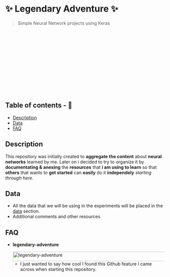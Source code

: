 # :sparkles: Legendary Adventure :sparkles:
> Simple Neural Network projects using Keras
<p align="center">
  <img  src="https://media.giphy.com/media/oj2GhTqAIoNIk/giphy.gif" alt="Bilbo Adventure" style="width: 480px; height: 196px; left: 0px; top: 0px; opacity: 0;">
</p>

## Table of contents - :scroll:
- [Description](#description)
- [Data](#data)  
- [FAQ](#faq)

## Description
 This repository was initially created to **aggregate the content** about **neural networks** learned by me. Later on i decided to try to organize it by **documentating & anexing** the **resources** that **i am using to learn** so that **others** that wants to **get started** can **easily** do it **independely** *starting through here*.

## Data
  - All the data that we will be using in the experiments will be placed in the [data](/data) section.
  - Additional comments and other resources 
  
## FAQ
- **legendary-adventure**

   <img src="https://i.imgur.com/aW6QDKg.png" alt="legendary-adventure" width="500" height="30">
   
   - I just wanted to say how cool I found this Github feature I came across when starting this repository. 
   
